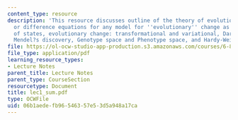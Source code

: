 ```yaml
---
content_type: resource
description: 'This resource discusses outline of the theory of evolution, reccurrence
  or difference equations for any model for ''evolutionary'' change as a sequence
  of states, evolutionary change: transformational and variational, Darwin?s theory,
  Mendel?s discovery, Genotype space and Phenotype space, and Hardy-Weinberg proportions.'
file: https://ol-ocw-studio-app-production.s3.amazonaws.com/courses/6-877j-computational-evolutionary-biology-fall-2005/06b1aedefb96546357e53d5a948a17ca_lec1_sum.pdf
file_type: application/pdf
learning_resource_types:
- Lecture Notes
parent_title: Lecture Notes
parent_type: CourseSection
resourcetype: Document
title: lec1_sum.pdf
type: OCWFile
uid: 06b1aede-fb96-5463-57e5-3d5a948a17ca
---
```

